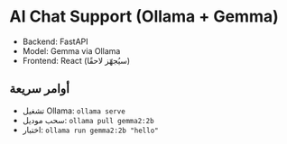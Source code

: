 # AI Chat Support (Ollama + Gemma)
- Backend: FastAPI
- Model: Gemma via Ollama
- Frontend: React (سيُجهّز لاحقًا)

## أوامر سريعة
- تشغيل Ollama: `ollama serve`
- سحب موديل: `ollama pull gemma2:2b`
- اختبار: `ollama run gemma2:2b "hello"`
